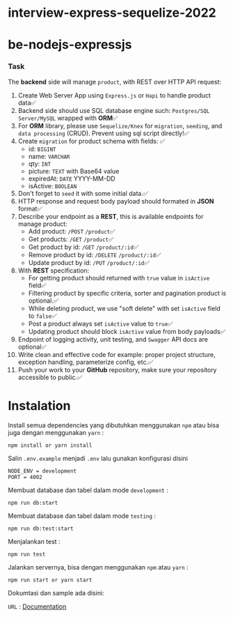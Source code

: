# interview-express-sequelize-2022

# be-nodejs-expressjs

### Task
The **backend** side will manage `product`, with REST over HTTP API request:
1. Create Web Server App using `Express.js` or `Hapi` to handle product data✅
2. Backend side should use SQL database engine such: `Postgres/SQL Server/MySQL` wrapped with **ORM**✅
3. For **ORM** library, please use `Sequelize/Knex` for `migration`, `seeding`, and `data processing` (CRUD). Prevent using sql script directly!✅
4. Create `migration` for product schema with fields: ✅
    * id: `BIGINT`
    * name: `VARCHAR`
    * qty: `INT`
    * picture: `TEXT` with Base64 value
    * expiredAt: `DATE` YYYY-MM-DD
    * isActive: `BOOLEAN`
5. Don't forget to `seed` it with some initial data.✅
6. HTTP response and request body payload should formated in **JSON** format✅
7. Describe your endpoint as a **REST**, this is available endpoints for manage product:
    * Add product: `/POST` `/product`✅
    * Get products: `/GET` `/product`✅
    * Get product by id: `/GET` `/product/:id`✅
    * Remove product by id: `/DELETE` `/product/:id`✅
    * Update product by id: `/PUT` `/product/:id`✅
6. With **REST** specification:
    * For getting product should returned with `true` value in `isActive` field✅
    * Filtering product by specific criteria, sorter and pagination product is optional.✅
    * While deleting product, we use "soft delete" with set `isActive` field to `false`✅
    * Post a product always set `isActive` value to `true`✅
    * Updating product should block `isActive` value from body payloads✅
7. Endpoint of logging activity, unit testing, and `Swagger` API docs are optional✅
8. Write clean and effective code for example: proper project structure, exception handling, parameterize config, etc.✅
9. Push your work to your **GitHub** repository, make sure your repository accessible to public.✅

# Instalation

Install semua dependencies yang dibutuhkan menggunakan `npm` atau bisa juga dengan menggunakan `yarn` :
```
npm install or yarn install
```
Salin `.env.example` menjadi `.env` lalu gunakan konfigurasi disini
```
NODE_ENV = development
PORT = 4002
```
Membuat database dan tabel dalam mode `development` :
```
npm run db:start
```
Membuat database dan tabel dalam mode `testing` :
```
npm run db:test:start
```
Menjalankan test :
```
npm run test
```
Jalankan servernya, bisa dengan menggunakan `npm` atau `yarn` :
```
npm run start or yarn start
```
Dokumtasi dan sample ada disini:

`URL` : [Documentation](./documentation.md)